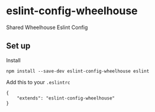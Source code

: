 # eslint-config-wheelhouse

Shared Wheelhouse Eslint Config

## Set up

Install

```
npm install --save-dev eslint-config-wheelhouse eslint
```

Add this to your `.eslintrc`

```
{
    "extends": "eslint-config-wheelhouse"
}
```
